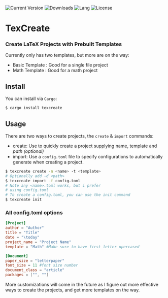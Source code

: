 ![Current Version](https://img.shields.io/crates/v/texcreate?style=flat)
![Downloads](https://img.shields.io/crates/d/texcreate?label=Downloads)
![Lang](https://img.shields.io/github/languages/top/MKProj/texcreate)
![License](https://img.shields.io/crates/l/texcreate?label=License)
# TexCreate 
### Create LaTeX Projects with Prebuilt Templates

Currently only has two templates, but more are on the way: 
- Basic Template : Good for a single file project
- Math Template : Good for a math project 

## Install
You can install via `Cargo`: 
```sh
$ cargo install texcreate
```

## Usage 
There are two ways to create projects, the `create` & `import` commands: 
- create: Use to quickly create a project supplying name, template and _path (optional)_
- import: Use a `config.toml` file to specify configurations to automatically generate when creating a project. 

```sh
$ texcreate create -n <name> -t <template>
# Optionally add -d <path>
$ texcreate import -f config.toml
# Note any <name>.toml works, but i prefer 
# using config.toml
# To create a config.toml, you can use the init command
$ texcreate init
```

### All config.toml options
```toml
[Project]
author = "Author"
title = "Title"
date = "\today"
project_name = "Project Name"
template = "Math" #Make sure to have first letter upercased

[Document]
paper_size = "letterpaper"
font_size = 11 #font size number
document_class = "article"
packages = ["", ""]
```
More customizations will come in the future as I figure out more effective ways 
to create the projects, and get more templates on the way.    